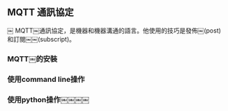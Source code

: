 ## MQTT 通訊協定
￼ MQTT￼通訊協定，是機器和機器溝通的語言。他使用的技巧是發佈￼(post)和訂閱￼￼(subscript)。

### MQTT￼的安裝
### 使用command line操作
### 使用python操作￼￼￼￼